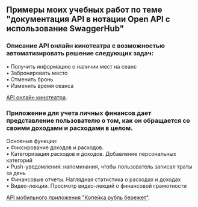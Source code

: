 ## Примеры моих учебных работ по теме "документация API в нотации Open API  с использование SwaggerHub"

### Описание API онлайн кинотеатра с возможностью автоматизировать решение следующих задач:

• Получить информацию о наличии мест на сеанс  
• Забронировать место   
• Отменить бронь  
• Изменить время сеанса

[API онлайн кинотеатра](https://app.swaggerhub.com/apis/OKSANAKUZNETSOVA1991/Iskorka2/1.0.2).

### Приложение для учета личных финансов дает представление пользователю о том, как он обращается со своими доходами и расходами в целом.
Основные функции:  
    • Фиксирование доходов и расходов.   
    • Категоризация расходов и доходов. Добавление персональных категорий  
    • Push-уведомления: напоминания, чтобы пользователь записал траты за день  
    • Финансовые отчеты. Наглядная статистика о расходах и доходах  
    • Видео-лекции. Просмотр видео-лекций о финансовой грамотности  

[API мобильного приложения "Копейка рубль бережет"](https://app.swaggerhub.com/apis/OKSANAKUZNETSOVA1991/Iskorka2/1.0.2).

